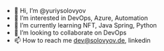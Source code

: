 - 👋 Hi, I’m @yuriysolovyov
- 👀 I’m interested in DevOps, Azure, Automation
- 🌱 I’m currently learning NFT, Java Spring, Python
- 💞️ I’m looking to collaborate on DevOps
- 📫 How to reach me dev@solovyov.de, linkedin

<!---
yuriysolovyov/yuriysolovyov is a ✨ special ✨ repository because its `README.md` (this file) appears on your GitHub profile.
You can click the Preview link to take a look at your changes.
--->
